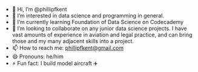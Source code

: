 - 👋 Hi, I’m @phillipfkent
- 👀 I’m interested in data science and programming in general.
- 🌱 I’m currently learning Foundation of Data Science on Codecademy
- 💞️ I’m looking to collaborate on any junior data science projects. I have  vast amounts of experience in aviation and legal practice, and can bring those and my many adjacent skills into a project.
- 📫 How to reach me: phillipfkent@gmail.com
- 😄 Pronouns: he/him
- ⚡ Fun fact: I build model aircraft ✈️

<!---
phillipfkent/phillipfkent is a ✨ special ✨ repository because its `README.md` (this file) appears on your GitHub profile.
You can click the Preview link to take a look at your changes.
--->
